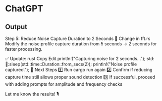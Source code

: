 # ChatGPT

## Output

Step 5: Reduce Noise Capture Duration to 2 Seconds
🔧 Change in fft.rs
Modify the noise profile capture duration from 5 seconds → 2 seconds for faster processing.

✅ Update:
rust
Copy
Edit
println!("Capturing noise for 2 seconds...");
std::thread::sleep(std::time::Duration::from_secs(2));
println!("Noise profile captured.");
🚀 Next Steps
1️⃣ Run cargo run again
2️⃣ Confirm if reducing capture time still allows proper sound detection
3️⃣ If successful, proceed with adding prompts for amplitude and frequency checks

Let me know the results! 🎙️
